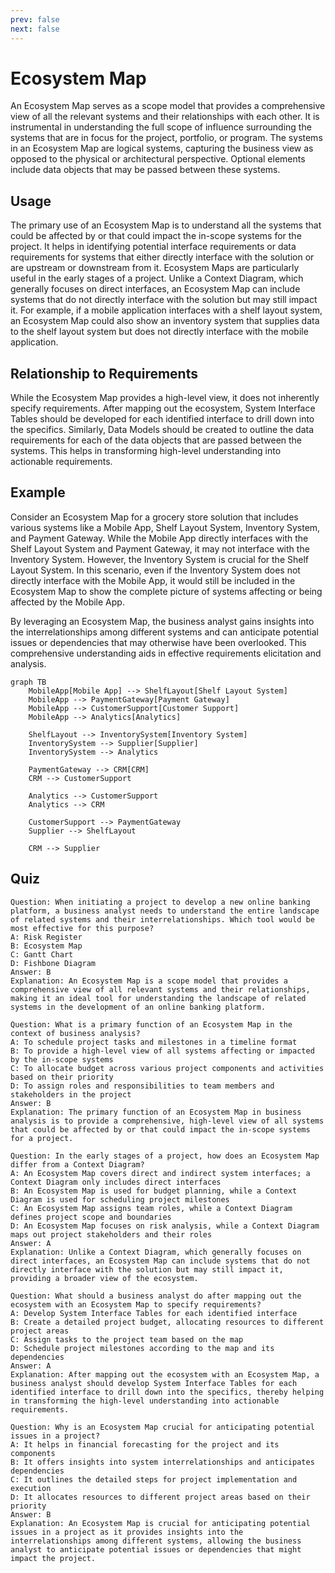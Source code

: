 ```yaml
---
prev: false
next: false
---
```


# Ecosystem Map

An Ecosystem Map serves as a scope model that provides a comprehensive view of all the relevant systems and their relationships with each other. It is instrumental in understanding the full scope of influence surrounding the systems that are in focus for the project, portfolio, or program. The systems in an Ecosystem Map are logical systems, capturing the business view as opposed to the physical or architectural perspective. Optional elements include data objects that may be passed between these systems.

## Usage

The primary use of an Ecosystem Map is to understand all the systems that could be affected by or that could impact the in-scope systems for the project. It helps in identifying potential interface requirements or data requirements for systems that either directly interface with the solution or are upstream or downstream from it. Ecosystem Maps are particularly useful in the early stages of a project. Unlike a Context Diagram, which generally focuses on direct interfaces, an Ecosystem Map can include systems that do not directly interface with the solution but may still impact it. For example, if a mobile application interfaces with a shelf layout system, an Ecosystem Map could also show an inventory system that supplies data to the shelf layout system but does not directly interface with the mobile application.

## Relationship to Requirements

While the Ecosystem Map provides a high-level view, it does not inherently specify requirements. After mapping out the ecosystem, System Interface Tables should be developed for each identified interface to drill down into the specifics. Similarly, Data Models should be created to outline the data requirements for each of the data objects that are passed between the systems. This helps in transforming high-level understanding into actionable requirements.

## Example

Consider an Ecosystem Map for a grocery store solution that includes various systems like a Mobile App, Shelf Layout System, Inventory System, and Payment Gateway. While the Mobile App directly interfaces with the Shelf Layout System and Payment Gateway, it may not interface with the Inventory System. However, the Inventory System is crucial for the Shelf Layout System. In this scenario, even if the Inventory System does not directly interface with the Mobile App, it would still be included in the Ecosystem Map to show the complete picture of systems affecting or being affected by the Mobile App.

By leveraging an Ecosystem Map, the business analyst gains insights into the interrelationships among different systems and can anticipate potential issues or dependencies that may otherwise have been overlooked. This comprehensive understanding aids in effective requirements elicitation and analysis.

```mermaid
graph TB
    MobileApp[Mobile App] --> ShelfLayout[Shelf Layout System]
    MobileApp --> PaymentGateway[Payment Gateway]
    MobileApp --> CustomerSupport[Customer Support]
    MobileApp --> Analytics[Analytics]

    ShelfLayout --> InventorySystem[Inventory System]
    InventorySystem --> Supplier[Supplier]
    InventorySystem --> Analytics

    PaymentGateway --> CRM[CRM]
    CRM --> CustomerSupport

    Analytics --> CustomerSupport
    Analytics --> CRM

    CustomerSupport --> PaymentGateway
    Supplier --> ShelfLayout

    CRM --> Supplier
```

## Quiz

```quiz
Question: When initiating a project to develop a new online banking platform, a business analyst needs to understand the entire landscape of related systems and their interrelationships. Which tool would be most effective for this purpose?
A: Risk Register
B: Ecosystem Map
C: Gantt Chart
D: Fishbone Diagram
Answer: B
Explanation: An Ecosystem Map is a scope model that provides a comprehensive view of all relevant systems and their relationships, making it an ideal tool for understanding the landscape of related systems in the development of an online banking platform.

Question: What is a primary function of an Ecosystem Map in the context of business analysis?
A: To schedule project tasks and milestones in a timeline format
B: To provide a high-level view of all systems affecting or impacted by the in-scope systems
C: To allocate budget across various project components and activities based on their priority
D: To assign roles and responsibilities to team members and stakeholders in the project
Answer: B
Explanation: The primary function of an Ecosystem Map in business analysis is to provide a comprehensive, high-level view of all systems that could be affected by or that could impact the in-scope systems for a project.

Question: In the early stages of a project, how does an Ecosystem Map differ from a Context Diagram?
A: An Ecosystem Map covers direct and indirect system interfaces; a Context Diagram only includes direct interfaces
B: An Ecosystem Map is used for budget planning, while a Context Diagram is used for scheduling project milestones
C: An Ecosystem Map assigns team roles, while a Context Diagram defines project scope and boundaries
D: An Ecosystem Map focuses on risk analysis, while a Context Diagram maps out project stakeholders and their roles
Answer: A
Explanation: Unlike a Context Diagram, which generally focuses on direct interfaces, an Ecosystem Map can include systems that do not directly interface with the solution but may still impact it, providing a broader view of the ecosystem.

Question: What should a business analyst do after mapping out the ecosystem with an Ecosystem Map to specify requirements?
A: Develop System Interface Tables for each identified interface
B: Create a detailed project budget, allocating resources to different project areas
C: Assign tasks to the project team based on the map
D: Schedule project milestones according to the map and its dependencies
Answer: A
Explanation: After mapping out the ecosystem with an Ecosystem Map, a business analyst should develop System Interface Tables for each identified interface to drill down into the specifics, thereby helping in transforming the high-level understanding into actionable requirements.

Question: Why is an Ecosystem Map crucial for anticipating potential issues in a project?
A: It helps in financial forecasting for the project and its components
B: It offers insights into system interrelationships and anticipates dependencies
C: It outlines the detailed steps for project implementation and execution
D: It allocates resources to different project areas based on their priority
Answer: B
Explanation: An Ecosystem Map is crucial for anticipating potential issues in a project as it provides insights into the interrelationships among different systems, allowing the business analyst to anticipate potential issues or dependencies that might impact the project.
```
